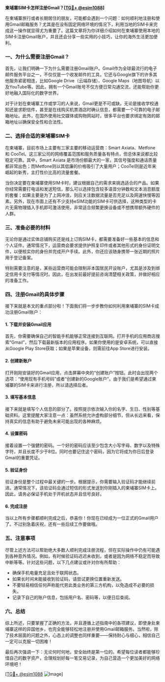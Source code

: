 **柬埔寨SIM卡怎样注册Gmail？[[TG💪+ @esim1088](https://t.me/s/esim1088)]**

在柬埔寨旅行或者长期居住的朋友，可能都会遇到一个问题：如何顺利地注册和使用Gmail邮箱服务？尤其是在没有固定网络环境的情况下，利用当地的SIM卡来完成这一操作就显得尤为重要了。这篇文章将为你详细介绍如何在柬埔寨使用本地的SIM卡注册Gmail账户，并且还会分享一些实用的小技巧，让你的海外生活更加便利。

### 一、为什么需要注册Gmail？

首先，让我们明确一下为什么需要注册Gmail账户。Gmail作为全球最流行的电子邮件服务平台之一，不仅仅是一个收发邮件的工具，它还与Google旗下的许多其他服务紧密相连，比如Google Drive（云端存储）、Google Maps（地图导航）以及YouTube等。因此，拥有一个Gmail账号不仅方便日常沟通交流，还能帮助你更好地融入国际化的数字世界。

对于计划在柬埔寨工作或学习的人来说，Gmail更是不可或缺。无论是接收学校通知还是求职信件，甚至是在线购买机票酒店时确认信息，都需要一个可靠的电子邮箱地址。此外，在国外使用社交媒体或购物网站时，很多平台也要求绑定有效的邮箱地址以确保安全性和合法性。

### 二、选择合适的柬埔寨SIM卡

在柬埔寨，目前市场上主要有三家主要的移动运营商：Smart Axiata、Metfone 和 CooTel。这三家公司的网络覆盖范围和服务质量各有特点，但总体来说都比较稳定可靠。其中，Smart Axiata 是市场份额最大的一家，其信号强度和通话质量都非常出色；而Metfone则以其低廉的价格吸引了大量用户；CooTel则是近年来崛起的新秀，主打性价比高的流量套餐。

当你决定要在柬埔寨使用SIM卡时，建议根据自己的需求来挑选适合的产品。如果你经常需要打电话和发送短信，那么可以选择包含较多语音分钟数和文本消息额度的套餐；如果主要是为了上网冲浪，则应关注数据流量是否充足以及网速快慢等因素。另外，现在市面上还有不少支持eSIM功能的SIM卡可供选择，这种类型的卡片无需物理插入手机即可激活使用，非常适合频繁更换设备或不想携带额外硬件的人群。

### 三、准备必要的材料

无论你是通过实体店铺购买还是线上订购SIM卡，都需要准备好一些基本的信息和个人证件。通常情况下，运营商会要求提供护照复印件或者其他形式的身份证明文件，以便核实你的身份并完成开户手续。此外，你还应该随身携带一张近期的照片用于登记备案。

特别需要注意的是，某些运营商可能会限制非本国居民开设账户，尤其是涉及到绑定信用卡支付等情况时。因此，在出发前最好提前咨询清楚相关政策，并做好相应的准备工作。

### 四、注册Gmail的具体步骤

接下来就是本文的重点部分啦！下面我们将一步步教你如何利用柬埔寨的SIM卡成功注册Gmail账户：

#### 1. 下载并安装Gmail应用

首先，你需要确保自己的智能手机能够正常连接到互联网。打开手机的应用商店搜索“Gmail”，然后下载最新版本的应用程序。如果你使用的是安卓系统，可以直接从Google Play Store获取；如果是苹果设备，则需前往App Store进行安装。

#### 2. 创建新账户

打开刚刚安装好的Gmail应用，点击屏幕中央的“创建账户”按钮。此时会出现两个选项：“使用现有手机号码”或者“创建新的Google账户”。由于我们是希望通过柬埔寨的SIM卡来进行注册，所以请选择后者。

#### 3. 填写基本信息

接下来就是填写个人信息的部分了。按照提示依次输入你的名字、生日、性别等基础资料。这里提醒大家注意一点：虽然系统允许虚构部分细节，但从长远来看，保持真实的信息有助于避免未来可能出现的各种麻烦。

#### 4. 设置密码

接着设置一个强健的密码。一个好的密码应该至少包含大小写字母、数字以及特殊字符，并且长度不少于8位。同时也要记住这个密码，因为它将成为你日后登录Gmail的重要凭证。

#### 5. 验证身份

验证身份是整个过程中最关键的一步。根据提示，你需要输入验证码才能继续前进。通常情况下，该验证码会通过短信的形式发送到你刚插入的柬埔寨SIM卡上。因此，请务必保证手机处于开机状态并且信号良好。

#### 6. 完成注册

当以上所有步骤都顺利完成之后，恭喜你！你现在已经成为一位正式的Gmail用户了。不过别急着庆祝，还有一些后续工作要做哦。

### 五、注意事项

尽管上述方法可以帮助绝大多数人顺利完成注册流程，但在实际操作中仍有可能遇到各种意外情况。例如，有时候验证码迟迟未收到，或者是因为网络不稳定而导致中断等等。针对这些问题，以下几点建议或许对你有所帮助：

- 确保手机电量充足且处于联网状态。
- 如果长时间未能接收到验证码，请尝试更换位置重新发送。
- 不要轻易相信任何声称能代劳此类业务的第三方机构，以免造成不必要的损失。
- 记录下自己的账户信息，包括用户名、密码等，以便日后查阅。

### 六、总结

综上所述，只要掌握了正确的方法，并且遵循上述指南中的各项建议，即使身处柬埔寨这样的异国他乡，也完全能够轻松地注册并使用Gmail邮箱服务。当然啦，除了技术层面的问题之外，心态上的调整也同样重要——保持耐心与细心，相信自己一定可以克服一切困难！

最后再次强调一下：无论何时何地，安全始终是第一位的。希望每位读者都能够珍惜自己的数字资产，合理规划好每一笔交易记录，为自己营造一个更加美好的网络环境吧！

[[TG💪+ @esim1088](https://t.me/s/esim1088) ![Image](https://i.postimg.cc/4NQfJmqS/Snipaste-2025-05-13-00-14-12.png)]